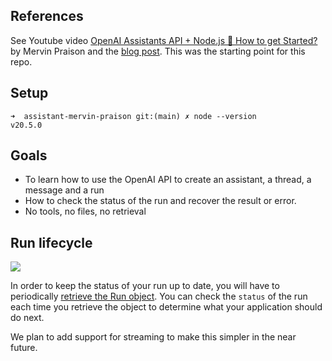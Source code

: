 ## References

See Youtube video <a href="https://youtu.be/CPlwcY5mQ_4?si=2OuCr5k_ztRoZfOL" target="_blank">OpenAI Assistants API + Node.js 🚀 How to get Started?</a> 
by Mervin Praison and the [blog post](https://mer.vin/2023/11/openai-assistants-api-in-node-js/). This was the starting point for this repo.

## Setup

```
➜  assistant-mervin-praison git:(main) ✗ node --version
v20.5.0
```

## Goals

- To learn how to use the OpenAI API to create an assistant, a thread, a message and a run
- How to check the status of the run and recover the result or error.
- No tools, no files, no retrieval

## Run lifecycle

![](https://cdn.openai.com/API/docs/images/diagram-1.png)

In order to keep the status of your run up to date, you will have to periodically [retrieve the Run object](https://platform.openai.com/docs/api-reference/runs/getRun). You can check the `status` of the run each time you retrieve the object to determine what your application should do next. 


We plan to add support for streaming to make this simpler in the near future.